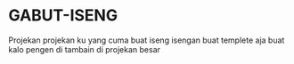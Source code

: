 # GABUT-ISENG
Projekan projekan ku yang cuma buat iseng isengan buat templete aja buat kalo pengen di tambain di projekan besar

